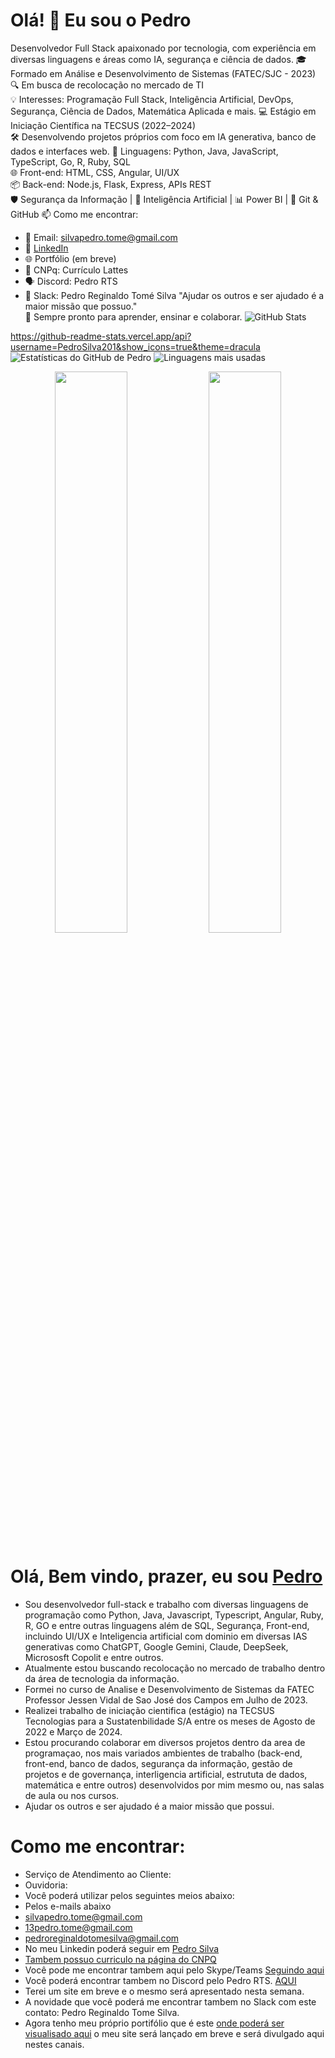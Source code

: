 # Olá! 👋 Eu sou o Pedro
Desenvolvedor Full Stack apaixonado por tecnologia, com experiência em diversas linguagens e áreas como IA, segurança e ciência de dados.
🎓 Formado em Análise e Desenvolvimento de Sistemas (FATEC/SJC - 2023)  
🔍 Em busca de recolocação no mercado de TI  
💡 Interesses: Programação Full Stack, Inteligência Artificial, DevOps, Segurança, Ciência de Dados, Matemática Aplicada e mais.
💻 Estágio em Iniciação Científica na TECSUS (2022–2024)  
🛠️ Desenvolvendo projetos próprios com foco em IA generativa, banco de dados e interfaces web.
🔧 Linguagens: Python, Java, JavaScript, TypeScript, Go, R, Ruby, SQL  
🌐 Front-end: HTML, CSS, Angular, UI/UX  
📦 Back-end: Node.js, Flask, Express, APIs REST  
🛡️ Segurança da Informação | 🧠 Inteligência Artificial | 📊 Power BI | 📁 Git & GitHub
📫 Como me encontrar:

- 📧 Email: silvapedro.tome@gmail.com  
- 💼 [LinkedIn](https://linkedin.com/in/seu-usuario)  
- 🌐 Portfólio (em breve)  
- 🧠 CNPq: Currículo Lattes  
- 🗣️ Discord: Pedro RTS  
- 📎 Slack: Pedro Reginaldo Tomé Silva
"Ajudar os outros e ser ajudado é a maior missão que possuo."  
🚀 Sempre pronto para aprender, ensinar e colaborar.
![GitHub Stats](https://github-readme-stats.vercel.app/api?username=PedroSilva201&show_icons=true&theme=dracula)

https://github-readme-stats.vercel.app/api?username=PedroSilva201&show_icons=true&theme=dracula
![Estatísticas do GitHub de Pedro](https://github-readme-stats.vercel.app/api?username=PedroSilva201&show_icons=true&theme=dracula)
![Linguagens mais usadas](https://github-readme-stats.vercel.app/api/top-langs/?username=PedroSilva201&layout=compact&theme=dracula)
<p align="center">
  <img src="https://github-readme-stats.vercel.app/api?username=PedroSilva201&show_icons=true&theme=dracula" width="48%" />
  <img src="https://github-readme-stats.vercel.app/api/top-langs/?username=PedroSilva201&layout=compact&theme=dracula" width="48%" />
</p>

# Olá, Bem vindo, prazer, eu sou <a href="https://github.com/PedroSilva201">Pedro</a>
- Sou desenvolvedor full-stack e trabalho com diversas linguagens de programação como Python, Java, Javascript, Typescript, Angular, Ruby, R, GO e entre outras linguagens além de SQL, Segurança, Front-end, incluindo UI/UX e Inteligencia artificial com dominio em diversas IAS generativas como ChatGPT, Google Gemini, Claude, DeepSeek, Micrososft Copolit e entre outros.
- Atualmente estou buscando recolocação no mercado de trabalho dentro da área de tecnologia da informação.
- Formei no curso de Analise e Desenvolvimento de Sistemas da FATEC Professor Jessen Vidal de Sao José dos Campos em Julho de 2023.
- Realizei trabalho de iniciação cientifica (estágio) na TECSUS Tecnologias para a Sustatenbilidade S/A entre os meses de Agosto de 2022 e Março de 2024.
- Estou procurando colaborar em diversos projetos dentro da area de programaçao, nos mais variados ambientes de trabalho (back-end, front-end, banco de dados, segurança da informação, gestão de projetos e de governança, interligencia artificial, estrututa de dados, matemática e entre outros) desenvolvidos por mim mesmo ou, nas salas de aula ou nos cursos.
- Ajudar os outros e ser ajudado é a maior missão que possui.
# Como me encontrar:
- Serviço de Atendimento ao Cliente:
- Ouvidoria:
- Você poderá utilizar pelos seguintes meios abaixo:
- Pelos e-mails abaixo
- silvapedro.tome@gmail.com
- 13pedro.tome@gmail.com
- pedroreginaldotomesilva@gmail.com
- No meu Linkedin poderá seguir em <a href="https://www.linkedin.com/in/pedro-silva-18720b236/">Pedro Silva</a>
- <a href="http://lattes.cnpq.br/8665136131282446">Tambem possuo curriculo na página do CNPQ</a>
- Você pode me encontrar tambem aqui pelo Skype/Teams <a href="https://teams.live.com/l/invite/FAAhXN57SM_JkVjKQQ"> Seguindo aqui</a>
- Você poderá encontrar tambem no Discord pelo Pedro RTS. <a href="https://discord.com/channels/@me">AQUI</a>
- Terei um site em breve e o mesmo será apresentado nesta semana.
- A novidade que você poderá me encontrar tambem no Slack com este contato: Pedro Reginaldo Tome Silva.
- Agora tenho meu próprio portifólio que é este <a href="https://pedrosilva201.github.io/">onde poderá ser visualisado aqui</a> o meu site será lançado em breve e será divulgado aqui nestes canais.


<!---
PedroSilva201/PedroSilva201 is a ✨ special ✨ repository because its `README.md` (this file) appears on your GitHub profile.
You can click the Preview link to take a look at your changes.
--->
 
